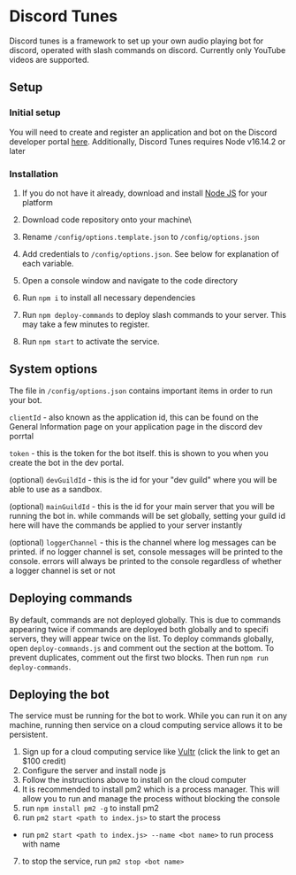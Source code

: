 # Discord Tunes
Discord tunes is a framework to set up your own audio playing bot for discord, operated with slash commands on discord. Currently only YouTube videos are supported.

## Setup

### Initial setup
You will need to create and register an application and bot on the Discord developer portal [here](https://discord.com/developers/docs/intro). Additionally, Discord Tunes requires Node v16.14.2 or later

### Installation
1. If you do not have it already, download and install [Node JS](https://nodejs.org/en/) for your platform

2. Download code repository onto your machine\

3. Rename `/config/options.template.json` to `/config/options.json`

3. Add credentials to `/config/options.json`. See below for explanation of each variable.

3. Open a console window and navigate to the code directory

4. Run `npm i` to install all necessary dependencies

5. Run `npm deploy-commands` to deploy slash commands to your server. This may take a few minutes to register.

5. Run `npm start` to activate the service.

## System options
The file in `/config/options.json` contains important items in order to run your bot.

`clientId` - also known as the application id, this can be found on the General Information page on your application page in the discord dev porrtal

`token` - this is the token for the bot itself. this is shown to you when you create the bot in the dev portal.

(optional) `devGuildId` - this is the id for your "dev guild" where you will be able to use as a sandbox.

(optional) `mainGuildId` - this is the id for your main server that you will be running the bot in. while commands will be set globally, setting your guild id here will have the commands be applied to your server instantly

(optional) `loggerChannel` - this is the channel where log messages can be printed. if no logger channel is set, console messages will be printed to the console. errors will always be printed to the console regardless of whether a logger channel is set or not

## Deploying commands
By default, commands are not deployed globally. 
This is due to commands appearing twice if commands are deployed both globally and to specifi servers,
they will appear twice on the list. To deploy commands globally, open `deploy-commands.js` and
comment out the section at the bottom. To prevent duplicates, comment out the first two blocks. Then run
`npm run deploy-commands`.

## Deploying the bot
The service must be running for the bot to work. While you can run it on any machine, running then service on a cloud computing service allows it to be persistent.

1. Sign up for a cloud computing service like [Vultr](https://www.vultr.com/?ref=8987028-8H) (click the link to get an $100 credit)
2. Configure the server and install node js
3. Follow the instructions above to install on the cloud computer
4. It is recommended to install pm2 which is a process manager. This will allow you to run and manage the process without blocking the console
5. run `npm install pm2 -g` to install pm2
6. run `pm2 start <path to index.js>` to start the process
  - run `pm2 start <path to index.js> --name <bot name>` to run process with name
7. to stop the service, run `pm2 stop <bot name>`
